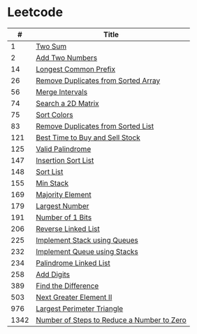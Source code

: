 # Leetcode

| # | Title |
|---| ----- |
|1|[ Two Sum](https://leetcode.com/problems/two-sum/)
|2|[ Add Two Numbers](https://leetcode.com/problems/add-two-numbers/)
|14|[ Longest Common Prefix](https://leetcode.com/problems/longest-common-prefix/)
|26|[ Remove Duplicates from Sorted Array](https://leetcode.com/problems/remove-duplicates-from-sorted-array/)
|56|[ Merge Intervals](https://leetcode.com/problems/merge-intervals/)|[Java](./solutions/56.%20Merge%20Intervals.java)|5 ms|
|74|[ Search a 2D Matrix](https://leetcode.com/problems/search-a-2d-matrix/)
|75|[ Sort Colors](https://leetcode.com/problems/sort-colors/)
|83|[ Remove Duplicates from Sorted List](https://leetcode.com/problems/remove-duplicates-from-sorted-list/)
|121|[ Best Time to Buy and Sell Stock](https://leetcode.com/problems/best-time-to-buy-and-sell-stock/)
|125|[ Valid Palindrome](https://leetcode.com/problems/valid-palindrome/)
|147|[ Insertion Sort List](https://leetcode.com/problems/insertion-sort-list/)
|148|[ Sort List](https://leetcode.com/problems/sort-list/)
|155|[ Min Stack](https://leetcode.com/problems/min-stack/)|[Java](./solutions/155.%20Min%20Stack.java)|4 ms|
|169|[ Majority Element](https://leetcode.com/problems/majority-element/)
|179|[ Largest Number](https://leetcode.com/problems/largest-number/)
|191|[ Number of 1 Bits](https://leetcode.com/problems/number-of-1-bits/)
|206|[ Reverse Linked List](https://leetcode.com/problems/reverse-linked-list/)
|225|[ Implement Stack using Queues](https://leetcode.com/problems/implement-stack-using-queues/)|[Java](./solutions/225.%20Implement%20Stack%20using%20Queues.java)|0 ms|
|232|[ Implement Queue using Stacks](https://leetcode.com/problems/implement-queue-using-stacks/)|[Java](./solutions/232.%20Implement%20Queue%20using%20Stacks.java)|0 ms|
|234|[ Palindrome Linked List](https://leetcode.com/problems/palindrome-linked-list/)
|258|[ Add Digits](https://leetcode.com/problems/add-digits/)
|389|[ Find the Difference](https://leetcode.com/problems/find-the-difference/)
|503|[ Next Greater Element II](https://leetcode.com/problems/next-greater-element-ii/)|[Java](./solutions/503.%20Next%20Greater%20Element%20II.java)|12 ms|
|976|[ Largest Perimeter Triangle](https://leetcode.com/problems/largest-perimeter-triangle/)
|1342|[ Number of Steps to Reduce a Number to Zero](https://leetcode.com/problems/number-of-steps-to-reduce-a-number-to-zero/)

